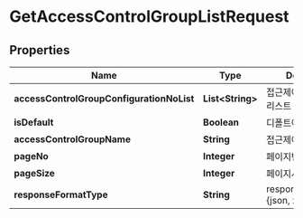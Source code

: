 
# GetAccessControlGroupListRequest

## Properties
Name | Type | Description | Notes
------------ | ------------- | ------------- | -------------
**accessControlGroupConfigurationNoList** | **List&lt;String&gt;** | 접근제어그룹설정번호리스트 |  [optional]
**isDefault** | **Boolean** | 디폴트여부 |  [optional]
**accessControlGroupName** | **String** | 접근제어그룹명 |  [optional]
**pageNo** | **Integer** | 페이지번호 |  [optional]
**pageSize** | **Integer** | 페이지사이즈 |  [optional]
**responseFormatType** | **String** | responseFormatType {json, xml} |  [optional]




